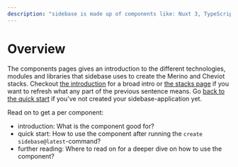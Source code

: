 ```yaml
---
description: "sidebase is made up of components like: Nuxt 3, TypeScript, Prisma ORM and more. This section explains how to use these different components in your sidebase Nuxt 3 app."
---
```

# Overview

The components pages gives an introduction to the different technologies, modules and libraries that sidebase uses to create the Merino and Cheviot stacks. Checkout [the introduction](/sidebase/welcome/index) for a broad intro or [the stacks page](/sidebase/welcome/stacks) if you want to refresh what any part of the previous sentence means. Go [back to the quick start](/sidebase/welcome/quick-start) if you've not created your sidebase-application yet.

Read on to get a per component:
- introduction: What is the component good for?
- quick start: How to use the component after running the `create sidebase@latest`-command?
- further reading: Where to read on for a deeper dive on how to use the component?
